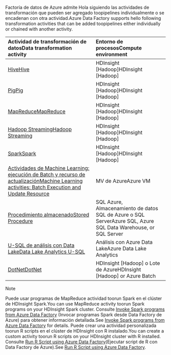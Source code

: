 <span data-ttu-id="9244c-101">Factoría de datos de Azure admite Hola siguiendo las actividades de transformación que pueden ser agregado toopipelines individualmente o se encadenan con otra actividad.</span><span class="sxs-lookup"><span data-stu-id="9244c-101">Azure Data Factory supports hello following transformation activities that can be added toopipelines either individually or chained with another activity.</span></span>

| <span data-ttu-id="9244c-102">Actividad de transformación de datos</span><span class="sxs-lookup"><span data-stu-id="9244c-102">Data transformation activity</span></span> | <span data-ttu-id="9244c-103">Entorno de procesos</span><span class="sxs-lookup"><span data-stu-id="9244c-103">Compute environment</span></span> |
|:--- |:--- |
| [<span data-ttu-id="9244c-104">Hive</span><span class="sxs-lookup"><span data-stu-id="9244c-104">Hive</span></span>](../articles/data-factory/data-factory-hive-activity.md) |<span data-ttu-id="9244c-105">HDInsight [Hadoop]</span><span class="sxs-lookup"><span data-stu-id="9244c-105">HDInsight [Hadoop]</span></span> |
| [<span data-ttu-id="9244c-106">Pig</span><span class="sxs-lookup"><span data-stu-id="9244c-106">Pig</span></span>](../articles/data-factory/data-factory-pig-activity.md) |<span data-ttu-id="9244c-107">HDInsight [Hadoop]</span><span class="sxs-lookup"><span data-stu-id="9244c-107">HDInsight [Hadoop]</span></span> |
| [<span data-ttu-id="9244c-108">MapReduce</span><span class="sxs-lookup"><span data-stu-id="9244c-108">MapReduce</span></span>](../articles/data-factory/data-factory-map-reduce.md) |<span data-ttu-id="9244c-109">HDInsight [Hadoop]</span><span class="sxs-lookup"><span data-stu-id="9244c-109">HDInsight [Hadoop]</span></span> |
| [<span data-ttu-id="9244c-110">Hadoop Streaming</span><span class="sxs-lookup"><span data-stu-id="9244c-110">Hadoop Streaming</span></span>](../articles/data-factory/data-factory-hadoop-streaming-activity.md) |<span data-ttu-id="9244c-111">HDInsight [Hadoop]</span><span class="sxs-lookup"><span data-stu-id="9244c-111">HDInsight [Hadoop]</span></span> |
| [<span data-ttu-id="9244c-112">Spark</span><span class="sxs-lookup"><span data-stu-id="9244c-112">Spark</span></span>](../articles/data-factory/data-factory-spark.md) | <span data-ttu-id="9244c-113">HDInsight [Hadoop]</span><span class="sxs-lookup"><span data-stu-id="9244c-113">HDInsight [Hadoop]</span></span> |
| [<span data-ttu-id="9244c-114">Actividades de Machine Learning: ejecución de Batch y recurso de actualización</span><span class="sxs-lookup"><span data-stu-id="9244c-114">Machine Learning activities: Batch Execution and Update Resource</span></span>](../articles/data-factory/data-factory-azure-ml-batch-execution-activity.md) |<span data-ttu-id="9244c-115">MV de Azure</span><span class="sxs-lookup"><span data-stu-id="9244c-115">Azure VM</span></span> |
| [<span data-ttu-id="9244c-116">Procedimiento almacenado</span><span class="sxs-lookup"><span data-stu-id="9244c-116">Stored Procedure</span></span>](../articles/data-factory/data-factory-stored-proc-activity.md) |<span data-ttu-id="9244c-117">SQL Azure, Almacenamiento de datos SQL de Azure o SQL Server</span><span class="sxs-lookup"><span data-stu-id="9244c-117">Azure SQL, Azure SQL Data Warehouse, or SQL Server</span></span> |
| [<span data-ttu-id="9244c-118">U-SQL de análisis con Data Lake</span><span class="sxs-lookup"><span data-stu-id="9244c-118">Data Lake Analytics U-SQL</span></span>](../articles/data-factory/data-factory-usql-activity.md) |<span data-ttu-id="9244c-119">Análisis con Azure Data Lake</span><span class="sxs-lookup"><span data-stu-id="9244c-119">Azure Data Lake Analytics</span></span> |
| [<span data-ttu-id="9244c-120">DotNet</span><span class="sxs-lookup"><span data-stu-id="9244c-120">DotNet</span></span>](../articles/data-factory/data-factory-use-custom-activities.md) |<span data-ttu-id="9244c-121">HDInsight [Hadoop] o Lote de Azure</span><span class="sxs-lookup"><span data-stu-id="9244c-121">HDInsight [Hadoop] or Azure Batch</span></span> |

> [!NOTE]
> <span data-ttu-id="9244c-122">Puede usar programas de MapReduce actividad toorun Spark en el clúster de HDInsight Spark.</span><span class="sxs-lookup"><span data-stu-id="9244c-122">You can use MapReduce activity toorun Spark programs on your HDInsight Spark cluster.</span></span> <span data-ttu-id="9244c-123">Consulte [Invoke Spark programs from Azure Data Factory](../articles/data-factory/data-factory-spark.md) (Invocar programas Spark desde Data Factory de Azure) para obtener información detallada.</span><span class="sxs-lookup"><span data-stu-id="9244c-123">See [Invoke Spark programs from Azure Data Factory](../articles/data-factory/data-factory-spark.md) for details.</span></span>
> <span data-ttu-id="9244c-124">Puede crear una actividad personalizada toorun R scripts en el clúster de HDInsight con R instalado.</span><span class="sxs-lookup"><span data-stu-id="9244c-124">You can create a custom activity toorun R scripts on your HDInsight cluster with R installed.</span></span> <span data-ttu-id="9244c-125">Consulte [Run R Script using Azure Data Factory](https://github.com/Azure/Azure-DataFactory/tree/master/Samples/RunRScriptUsingADFSample)(Ejecutar script de R con Data Factory de Azure).</span><span class="sxs-lookup"><span data-stu-id="9244c-125">See [Run R Script using Azure Data Factory](https://github.com/Azure/Azure-DataFactory/tree/master/Samples/RunRScriptUsingADFSample).</span></span>
> 
> 

